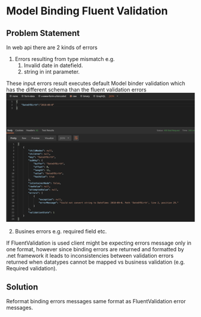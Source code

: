 # Model Binding Fluent Validation

##  Problem Statement
In web api there are 2 kinds of errors
1. Errors resulting from type mismatch e.g.
    1. Invalid date in datefield.
    1. string in int parameter.

These input errors result executes default Model binder validation which has the different schema than the fluent validation errors
![alt .net core formatted binding errors response](https://github.com/nhancers/ModelBindingFluentValidation/blob/master/screenshots/ModelBindingErrors.png)

2. Busines errors e.g. required field etc.

If FluentValidation is used client might be expecting errors message only in one format, however since binding errors are returned and formatted by .net framework it leads to inconsistencies between validation errors returned when datatypes cannot be mapped vs business validation (e.g. Required validation).

##  Solution
Reformat binding errors messages same format as FluentValidation error messages.

 
